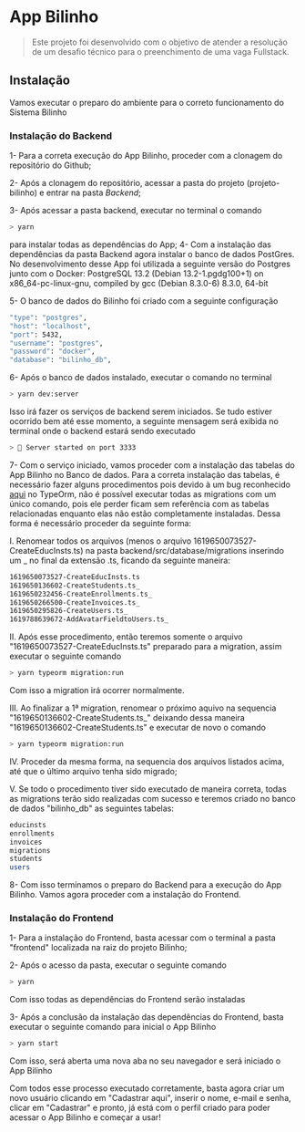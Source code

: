 # App Bilinho

> Este projeto foi desenvolvido com o objetivo de atender a resolução de um desafio técnico para o preenchimento de uma vaga Fullstack.

## Instalação

Vamos executar o preparo do ambiente para o correto funcionamento do Sistema Bilinho

### Instalação do Backend
1- Para a correta execução do App Bilinho, proceder com a clonagem do repositório do Github;

2- Após a clonagem do repositório, acessar a pasta do projeto (projeto-bilinho) e entrar na pasta *Backend*;

3- Após acessar a pasta backend, executar no terminal o comando
```bash
> yarn
```
para instalar todas as dependências do App;
4- Com a instalação das dependências da pasta Backend agora instalar o banco de dados PostGres. No desenvolvimento desse App foi utilizada a seguinte versão do Postgres junto com o Docker:
PostgreSQL 13.2 (Debian 13.2-1.pgdg100+1) on x86_64-pc-linux-gnu, compiled by gcc (Debian 8.3.0-6) 8.3.0, 64-bit

5- O banco de dados do Bilinho foi criado com a seguinte configuração

```bash
"type": "postgres",
"host": "localhost",
"port": 5432,
"username": "postgres",
"password": "docker",
"database": "bilinho_db",
```

6- Após o banco de dados instalado, executar o comando no terminal

```bash
> yarn dev:server
```

Isso irá fazer os serviços de backend serem iniciados. Se tudo estiver ocorrido bem até esse momento, a seguinte mensagem será exibida no terminal onde o backend estará sendo executado

```bash
> 🏁 Server started on port 3333
```

7- Com o serviço iniciado, vamos proceder com a instalação das tabelas do App Bilinho no Banco de dados. Para a correta instalação das tabelas, é necessário fazer alguns procedimentos pois devido à um bug reconhecido [aqui](https://github.com/typeorm/typeorm/issues/4588) no TypeOrm, não é possível executar todas as migrations com um único comando, pois ele perder ficam sem referência com as tabelas relacionadas enquanto elas não estão completamente instaladas. Dessa forma é necessário proceder da seguinte forma:

I. Renomear todos os arquivos (menos o arquivo 1619650073527-CreateEducInsts.ts) na pasta backend/src/database/migrations inserindo um _ no final da extensão .ts, ficando da seguinte maneira:

```bash
1619650073527-CreateEducInsts.ts
1619650136602-CreateStudents.ts_
1619650232456-CreateEnrollments.ts_
1619650266500-CreateInvoices.ts_
1619650295826-CreateUsers.ts_
1619788639672-AddAvatarFieldtoUsers.ts_
```
II. Após esse procedimento, então teremos somente o arquivo "1619650073527-CreateEducInsts.ts" preparado para a migration, assim executar o seguinte comando
```bash
> yarn typeorm migration:run
```
Com isso a migration irá ocorrer normalmente.

III. Ao finalizar a 1ª migration, renomear o próximo aquivo na sequencia "1619650136602-CreateStudents.ts_" deixando dessa maneira "1619650136602-CreateStudents.ts" e executar de novo o comando
```bash
> yarn typeorm migration:run
```
IV. Proceder da mesma forma, na sequencia dos arquivos listados acima, até que o último arquivo tenha sido migrado;

V. Se todo o procedimento tiver sido executado de maneira correta, todas as migrations terão sido realizadas com sucesso e teremos criado no banco de dados "bilinho_db" as seguintes tabelas:

```bash
educinsts
enrollments
invoices
migrations
students
users
```
8- Com isso terminamos o preparo do Backend para a execução do App Bilinho. Vamos agora proceder com a instalação do Frontend.

### Instalação do Frontend
1- Para a instalação do Frontend, basta acessar com o terminal a pasta "frontend" localizada na raiz do projeto Bilinho;

2- Após o acesso da pasta, executar o seguinte comando
```bash
> yarn
```
Com isso todas as dependências do Frontend serão instaladas

3- Após a conclusão da instalação das dependências do Frontend, basta executar o seguinte comando para inicial o App Bilinho
```bash
> yarn start
```
Com isso, será aberta uma nova aba no seu navegador e será iniciado o App Bilinho

Com todos esse processo executado corretamente, basta agora criar um novo usuário clicando em "Cadastrar aqui", inserir o nome, e-mail e senha, clicar em "Cadastrar" e pronto, já está com o perfil criado para poder acessar o App Bilinho e começar a usar!
